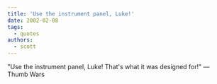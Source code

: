 ```yaml
---
title: 'Use the instrument panel, Luke!'
date: 2002-02-08
tags:
  - quotes
authors:
  - scott
---
```


"Use the instrument panel, Luke! That's what it was designed for!"
— Thumb Wars
